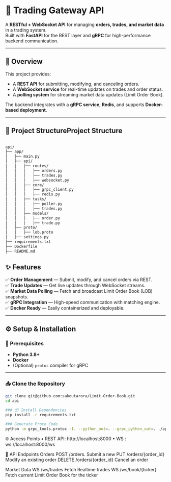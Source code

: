 # 🚀 Trading Gateway API

A **RESTful + WebSocket API** for managing **orders, trades, and market data** in a trading system.  
Built with **FastAPI** for the REST layer and **gRPC** for high-performance backend communication.

---

## 🧭 Overview

This project provides:
- A **REST API** for submitting, modifying, and canceling orders.
- A **WebSocket service** for real-time updates on trades and order status.
- A **polling system** for streaming market data updates (Limit Order Book).

The backend integrates with a **gRPC service**, **Redis**, and supports **Docker-based deployment**.

---

## 📁 Project StructureProject Structure
```bash

api/
├── app/
│   ├── main.py
│   ├── api/
│   │   ├── routes/
│   │   │   ├── orders.py
│   │   │   ├── trades.py
│   │   │   ├── websocket.py
│   │   ├── core/
│   │   │   ├── grpc_client.py
│   │   │   ├── redis.py
│   │   ├── tasks/
│   │   │   ├── poller.py
│   │   │   ├── trades.py
│   │   ├── models/
│   │   │   ├── order.py
│   │   │   ├── trade.py
│   ├── proto/
│   │   ├── lob.proto
│   ├── settings.py
├── requirements.txt
├── Dockerfile
├── README.md
```

## ✨ Features

✅ **Order Management** — Submit, modify, and cancel orders via REST.  
✅ **Trade Updates** — Get live updates through WebSocket streams.  
✅ **Market Data Polling** — Fetch and broadcast Limit Order Book (LOB) snapshots.  
✅ **gRPC Integration** — High-speed communication with matching engine.  
✅ **Docker Ready** — Easily containerized and deployable.

---

## ⚙️ Setup & Installation

### 🔧 Prerequisites
- **Python 3.8+**
- **Docker**
- (Optional) `protoc` compiler for gRPC

---

### 📥 Clone the Repository
```bash
git clone git@github.com:sakoutarora/Limit-Order-Book.git
cd api

### 📦 Install Dependencies
pip install -r requirements.txt

### Generate Proto Code
python -m grpc_tools.protoc -I. --python_out=. --grpc_python_out=. ./app/proto/lob.proto

```

🌐 Access Points
	•	REST API: http://localhost:8000
    •	WS : ws://localhost:8000/ws


🔌 API Endpoints
Orders
    POST    /orders.                Submit a new 
    PUT     /orders/{order_id}      Modify an existing order
    DELETE  /orders/{order_id}      Cancel an order

Market Data
    WS     /ws/trades              Fetch Realtime trades
    WS     /ws/book/{ticker}       Fetch current Limit Order Book for the ticker